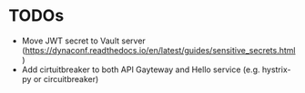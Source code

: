 TODOs
=====

* Move JWT secret to Vault server (https://dynaconf.readthedocs.io/en/latest/guides/sensitive_secrets.html)
* Add cirtuitbreaker to both API Gayteway and Hello service (e.g. hystrix-py or circuitbreaker)
